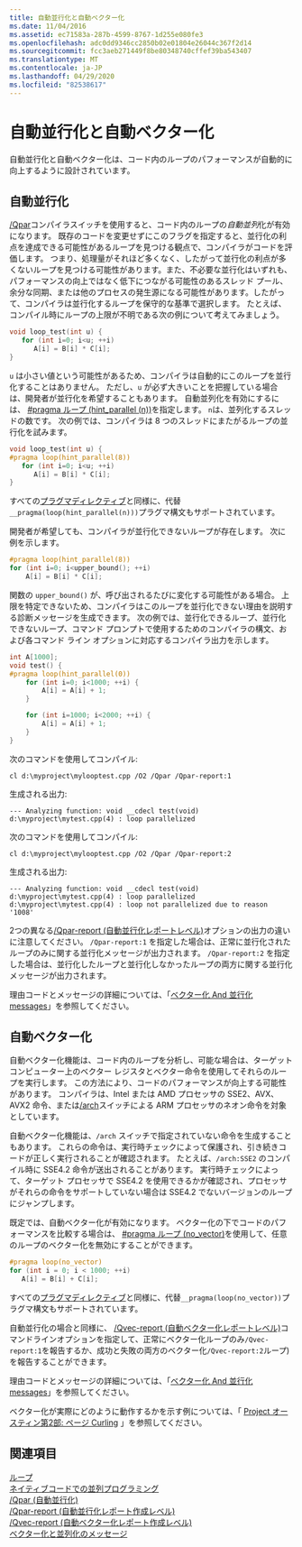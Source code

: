 ```yaml
---
title: 自動並行化と自動ベクター化
ms.date: 11/04/2016
ms.assetid: ec71583a-287b-4599-8767-1d255e080fe3
ms.openlocfilehash: adc0dd9346cc2850b02e01804e26044c367f2d14
ms.sourcegitcommit: fcc3aeb271449f8be80348740cffef39ba543407
ms.translationtype: MT
ms.contentlocale: ja-JP
ms.lasthandoff: 04/29/2020
ms.locfileid: "82538617"
---
```

# <a name="auto-parallelization-and-auto-vectorization"></a>自動並行化と自動ベクター化

自動並行化と自動ベクター化は、コード内のループのパフォーマンスが自動的に向上するように設計されています。

## <a name="auto-parallelizer"></a>自動並行化

[/Qpar](../build/reference/qpar-auto-parallelizer.md)コンパイラスイッチを使用すると、コード内のループの*自動並列*化が有効になります。 既存のコードを変更せずにこのフラグを指定すると、並行化の利点を達成できる可能性があるループを見つける観点で、コンパイラがコードを評価します。 つまり、処理量がそれほど多くなく、したがって並行化の利点が多くないループを見つける可能性があります。また、不必要な並行化はいずれも、パフォーマンスの向上ではなく低下につながる可能性のあるスレッド プール、余分な同期、または他のプロセスの発生源になる可能性があります。したがって、コンパイラは並行化するループを保守的な基準で選択します。 たとえば、コンパイル時にループの上限が不明である次の例について考えてみましょう。

```cpp
void loop_test(int u) {
   for (int i=0; i<u; ++i)
      A[i] = B[i] * C[i];
}
```

`u` は小さい値という可能性があるため、コンパイラは自動的にこのループを並行化することはありません。 ただし、`u` が必ず大きいことを把握している場合は、開発者が並行化を希望することもあります。 自動並列化を有効にするには、 [#pragma ループ (hint_parallel (n))](../preprocessor/loop.md)を指定します。 `n`は、並列化するスレッドの数です。 次の例では、コンパイラは 8 つのスレッドにまたがるループの並行化を試みます。

```cpp
void loop_test(int u) {
#pragma loop(hint_parallel(8))
   for (int i=0; i<u; ++i)
      A[i] = B[i] * C[i];
}
```

すべての[プラグマディレクティブ](../preprocessor/pragma-directives-and-the-pragma-keyword.md)と同様に、代替`__pragma(loop(hint_parallel(n)))`プラグマ構文もサポートされています。

開発者が希望しても、コンパイラが並行化できないループが存在します。 次に例を示します。

```cpp
#pragma loop(hint_parallel(8))
for (int i=0; i<upper_bound(); ++i)
    A[i] = B[i] * C[i];
```

関数の `upper_bound()` が、呼び出されるたびに変化する可能性がある場合。 上限を特定できないため、コンパイラはこのループを並行化できない理由を説明する診断メッセージを生成できます。 次の例では、並行化できるループ、並行化できないループ、コマンド プロンプトで使用するためのコンパイラの構文、および各コマンド ライン オプションに対応するコンパイラ出力を示します。

```cpp
int A[1000];
void test() {
#pragma loop(hint_parallel(0))
    for (int i=0; i<1000; ++i) {
        A[i] = A[i] + 1;
    }

    for (int i=1000; i<2000; ++i) {
        A[i] = A[i] + 1;
    }
}
```

次のコマンドを使用してコンパイル:

`cl d:\myproject\mylooptest.cpp /O2 /Qpar /Qpar-report:1`

生成される出力:

```Output
--- Analyzing function: void __cdecl test(void)
d:\myproject\mytest.cpp(4) : loop parallelized
```

次のコマンドを使用してコンパイル:

`cl d:\myproject\mylooptest.cpp /O2 /Qpar /Qpar-report:2`

生成される出力:

```Output
--- Analyzing function: void __cdecl test(void)
d:\myproject\mytest.cpp(4) : loop parallelized
d:\myproject\mytest.cpp(4) : loop not parallelized due to reason '1008'
```

2つの異なる[/Qpar-report (自動並行化レポートレベル)](../build/reference/qpar-report-auto-parallelizer-reporting-level.md)オプションの出力の違いに注意してください。 `/Qpar-report:1` を指定した場合は、正常に並行化されたループのみに関する並行化メッセージが出力されます。 `/Qpar-report:2` を指定した場合は、並行化したループと並行化しなかったループの両方に関する並行化メッセージが出力されます。

理由コードとメッセージの詳細については、「[ベクター化 And 並行化 messages](../error-messages/tool-errors/vectorizer-and-parallelizer-messages.md)」を参照してください。

## <a name="auto-vectorizer"></a>自動ベクター化

自動ベクター化機能は、コード内のループを分析し、可能な場合は、ターゲット コンピューター上のベクター レジスタとベクター命令を使用してそれらのループを実行します。 この方法により、コードのパフォーマンスが向上する可能性があります。 コンパイラは、Intel または AMD プロセッサの SSE2、AVX、AVX2 命令、または[/arch](../build/reference/arch-minimum-cpu-architecture.md)スイッチによる ARM プロセッサのネオン命令を対象としています。

自動ベクター化機能は、`/arch` スイッチで指定されていない命令を生成することもあります。 これらの命令は、実行時チェックによって保護され、引き続きコードが正しく実行されることが確認されます。 たとえば、`/arch:SSE2` のコンパイル時に SSE4.2 命令が送出されることがあります。 実行時チェックによって、ターゲット プロセッサで SSE4.2 を使用できるかが確認され、プロセッサがそれらの命令をサポートしていない場合は SSE4.2 でないバージョンのループにジャンプします。

既定では、自動ベクター化が有効になります。 ベクター化の下でコードのパフォーマンスを比較する場合は、 [#pragma ループ (no_vector)](../preprocessor/loop.md)を使用して、任意のループのベクター化を無効にすることができます。

```cpp
#pragma loop(no_vector)
for (int i = 0; i < 1000; ++i)
   A[i] = B[i] + C[i];
```

すべての[プラグマディレクティブ](../preprocessor/pragma-directives-and-the-pragma-keyword.md)と同様に、代替`__pragma(loop(no_vector))`プラグマ構文もサポートされています。

自動並行化の場合と同様に、 [/Qvec-report (自動ベクター化レポートレベル)](../build/reference/qvec-report-auto-vectorizer-reporting-level.md)コマンドラインオプションを指定して、正常にベクター化ループのみ`/Qvec-report:1`を報告するか、成功と失敗の両方のベクター化`/Qvec-report:2`ループ) を報告することができます。

理由コードとメッセージの詳細については、「[ベクター化 And 並行化 messages](../error-messages/tool-errors/vectorizer-and-parallelizer-messages.md)」を参照してください。

ベクター化が実際にどのように動作するかを示す例については、「 [Project オースティン第2部: ページ Curling](https://devblogs.microsoft.com/cppblog/project-austin-part-2-of-6-page-curling/) 」を参照してください。

## <a name="see-also"></a>関連項目

[ループ](../preprocessor/loop.md)<br/>
[ネイティブコードでの並列プログラミング](/archive/blogs/nativeconcurrency)<br/>
[/Qpar (自動並行化)](../build/reference/qpar-auto-parallelizer.md)<br/>
[/Qpar-report (自動並行化レポート作成レベル)](../build/reference/qpar-report-auto-parallelizer-reporting-level.md)<br/>
[/Qvec-report (自動ベクター化レポート作成レベル)](../build/reference/qvec-report-auto-vectorizer-reporting-level.md)<br/>
[ベクター化と並列化のメッセージ ](../error-messages/tool-errors/vectorizer-and-parallelizer-messages.md)
